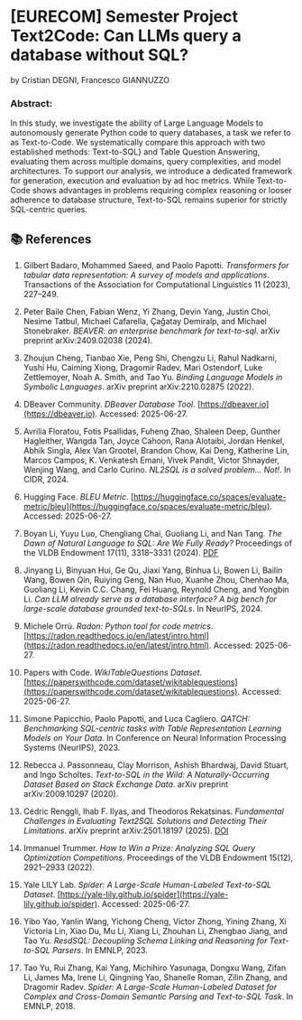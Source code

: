 # [EURECOM] Semester Project Text2Code: Can LLMs query a database without SQL?
by Cristian DEGNI, Francesco GIANNUZZO
### Abstract: 
In this study, we investigate the ability of Large Language Models to autonomously generate Python code to query databases, a task we refer to as Text-to-Code. We systematically compare this approach with two established methods: Text-to-SQL} and Table Question Answering, evaluating them across multiple domains, query complexities, and model architectures. To support our analysis, we introduce a dedicated framework for generation, execution and evaluation by ad hoc metrics. While Text-to-Code shows advantages in problems requiring complex reasoning or looser adherence to database structure, Text-to-SQL remains superior for strictly SQL-centric queries.

## 📚 References

1. Gilbert Badaro, Mohammed Saeed, and Paolo Papotti. *Transformers for tabular data representation: A survey of models and applications*. Transactions of the Association for Computational Linguistics 11 (2023), 227–249.

2. Peter Baile Chen, Fabian Wenz, Yi Zhang, Devin Yang, Justin Choi, Nesime Tatbul, Michael Cafarella, Çağatay Demiralp, and Michael Stonebraker. *BEAVER: an enterprise benchmark for text-to-sql*. arXiv preprint arXiv:2409.02038 (2024).

3. Zhoujun Cheng, Tianbao Xie, Peng Shi, Chengzu Li, Rahul Nadkarni, Yushi Hu, Caiming Xiong, Dragomir Radev, Mari Ostendorf, Luke Zettlemoyer, Noah A. Smith, and Tao Yu. *Binding Language Models in Symbolic Languages*. arXiv preprint arXiv:2210.02875 (2022).

4. DBeaver Community. *DBeaver Database Tool*. [https://dbeaver.io](https://dbeaver.io). Accessed: 2025-06-27.

5. Avrilia Floratou, Fotis Psallidas, Fuheng Zhao, Shaleen Deep, Gunther Hagleither, Wangda Tan, Joyce Cahoon, Rana Alotaibi, Jordan Henkel, Abhik Singla, Alex Van Grootel, Brandon Chow, Kai Deng, Katherine Lin, Marcos Campos, K. Venkatesh Emani, Vivek Pandit, Victor Shnayder, Wenjing Wang, and Carlo Curino. *NL2SQL is a solved problem... Not!*. In CIDR, 2024.

6. Hugging Face. *BLEU Metric*. [https://huggingface.co/spaces/evaluate-metric/bleu](https://huggingface.co/spaces/evaluate-metric/bleu). Accessed: 2025-06-27.

7. Boyan Li, Yuyu Luo, Chengliang Chai, Guoliang Li, and Nan Tang. *The Dawn of Natural Language to SQL: Are We Fully Ready?* Proceedings of the VLDB Endowment 17(11), 3318–3331 (2024). [PDF](https://www.vldb.org/pvldb/vol17/p3318-luo.pdf)

8. Jinyang Li, Binyuan Hui, Ge Qu, Jiaxi Yang, Binhua Li, Bowen Li, Bailin Wang, Bowen Qin, Ruiying Geng, Nan Huo, Xuanhe Zhou, Chenhao Ma, Guoliang Li, Kevin C.C. Chang, Fei Huang, Reynold Cheng, and Yongbin Li. *Can LLM already serve as a database interface? A big bench for large-scale database grounded text-to-SQLs*. In NeurIPS, 2024.

9. Michele Orrù. *Radon: Python tool for code metrics*. [https://radon.readthedocs.io/en/latest/intro.html](https://radon.readthedocs.io/en/latest/intro.html). Accessed: 2025-06-27.

10. Papers with Code. *WikiTableQuestions Dataset*. [https://paperswithcode.com/dataset/wikitablequestions](https://paperswithcode.com/dataset/wikitablequestions). Accessed: 2025-06-27.

11. Simone Papicchio, Paolo Papotti, and Luca Cagliero. *QATCH: Benchmarking SQL-centric tasks with Table Representation Learning Models on Your Data*. In Conference on Neural Information Processing Systems (NeurIPS), 2023.

12. Rebecca J. Passonneau, Clay Morrison, Ashish Bhardwaj, David Stuart, and Ingo Scholtes. *Text-to-SQL in the Wild: A Naturally-Occurring Dataset Based on Stack Exchange Data*. arXiv preprint arXiv:2009.10297 (2020).

13. Cédric Renggli, Ihab F. Ilyas, and Theodoros Rekatsinas. *Fundamental Challenges in Evaluating Text2SQL Solutions and Detecting Their Limitations*. arXiv preprint arXiv:2501.18197 (2025). [DOI](https://doi.org/10.48550/ARXIV.2501.18197)

14. Immanuel Trummer. *How to Win a Prize: Analyzing SQL Query Optimization Competitions*. Proceedings of the VLDB Endowment 15(12), 2921–2933 (2022).

15. Yale LILY Lab. *Spider: A Large-Scale Human-Labeled Text-to-SQL Dataset*. [https://yale-lily.github.io/spider](https://yale-lily.github.io/spider). Accessed: 2025-06-27.

16. Yibo Yao, Yanlin Wang, Yichong Cheng, Victor Zhong, Yining Zhang, Xi Victoria Lin, Xiao Du, Mu Li, Xiang Li, Zhouhan Li, Zhengbao Jiang, and Tao Yu. *ResdSQL: Decoupling Schema Linking and Reasoning for Text-to-SQL Parsers*. In EMNLP, 2023.

17. Tao Yu, Rui Zhang, Kai Yang, Michihiro Yasunaga, Dongxu Wang, Zifan Li, James Ma, Irene Li, Qingning Yao, Shanelle Roman, Zilin Zhang, and Dragomir Radev. *Spider: A Large-Scale Human-Labeled Dataset for Complex and Cross-Domain Semantic Parsing and Text-to-SQL Task*. In EMNLP, 2018.
